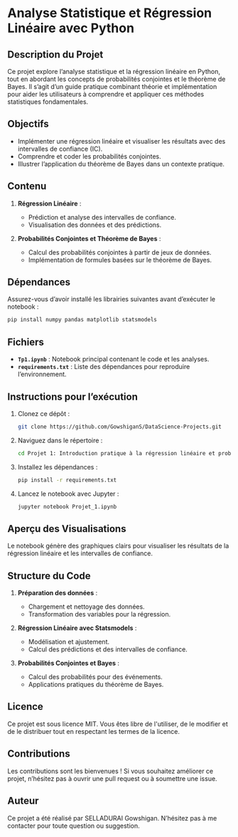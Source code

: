 # Analyse Statistique et Régression Linéaire avec Python

## Description du Projet

Ce projet explore l’analyse statistique et la régression linéaire en Python, tout en abordant les concepts de probabilités conjointes et le théorème de Bayes. Il s’agit d’un guide pratique combinant théorie et implémentation pour aider les utilisateurs à comprendre et appliquer ces méthodes statistiques fondamentales.

## Objectifs

- Implémenter une régression linéaire et visualiser les résultats avec des intervalles de confiance (IC).
- Comprendre et coder les probabilités conjointes.
- Illustrer l’application du théorème de Bayes dans un contexte pratique.

## Contenu

1. **Régression Linéaire** :
    
    - Prédiction et analyse des intervalles de confiance.
    - Visualisation des données et des prédictions.
2. **Probabilités Conjointes et Théorème de Bayes** :
    
    - Calcul des probabilités conjointes à partir de jeux de données.
    - Implémentation de formules basées sur le théorème de Bayes.

## Dépendances

Assurez-vous d’avoir installé les librairies suivantes avant d’exécuter le notebook :

```bash
pip install numpy pandas matplotlib statsmodels
```

## Fichiers

- **`Tp1.ipynb`** : Notebook principal contenant le code et les analyses.
- **`requirements.txt`** : Liste des dépendances pour reproduire l’environnement.

## Instructions pour l’exécution

1. Clonez ce dépôt :
    
    ```bash
    git clone https://github.com/GowshiganS/DataScience-Projects.git
    ```
    
2. Naviguez dans le répertoire :
    
    ```bash
    cd Projet 1: Introduction pratique à la régression linéaire et probabilités avec Python
    ```
    
3. Installez les dépendances :
    
    ```bash
    pip install -r requirements.txt
    ```
    
4. Lancez le notebook avec Jupyter :
    
    ```bash
    jupyter notebook Projet_1.ipynb
    ```
    

## Aperçu des Visualisations

Le notebook génère des graphiques clairs pour visualiser les résultats de la régression linéaire et les intervalles de confiance. 
## Structure du Code

1. **Préparation des données** :

    - Chargement et nettoyage des données.
    - Transformation des variables pour la régression.
2. **Régression Linéaire avec Statsmodels** :
    
    - Modélisation et ajustement.
    - Calcul des prédictions et des intervalles de confiance.
3. **Probabilités Conjointes et Bayes** :
    
    - Calcul des probabilités pour des événements.
    - Applications pratiques du théorème de Bayes.

## Licence

Ce projet est sous licence MIT. Vous êtes libre de l'utiliser, de le modifier et de le distribuer tout en respectant les termes de la licence.

## Contributions

Les contributions sont les bienvenues ! Si vous souhaitez améliorer ce projet, n’hésitez pas à ouvrir une pull request ou à soumettre une issue.

## Auteur

Ce projet a été réalisé par SELLADURAI Gowshigan. N’hésitez pas à me contacter pour toute question ou suggestion.
